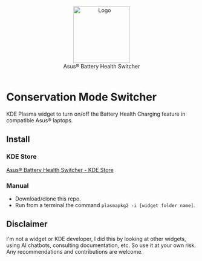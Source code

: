<div align="center">
<picture>
  <source media="(prefers-color-scheme: dark)" srcset="">
  <img alt="Logo" src="" height="150px">
</picture>
<br>
Asus® Battery Health Switcher
</div>
<br>

# Conservation Mode Switcher
KDE Plasma widget to turn on/off the Battery Health Charging feature in compatible Asus® laptops.

## Install

### KDE Store
[Asus® Battery Health Switcher - KDE Store](TODO)

### Manual
- Download/clone this repo.
- Run from a terminal the command `plasmapkg2 -i [widget folder name]`.

## Disclaimer
I'm not a widget or KDE developer, I did this by looking at other widgets, using AI chatbots, consulting documentation, etc. So use it at your own risk.
Any recommendations and contributions are welcome.
